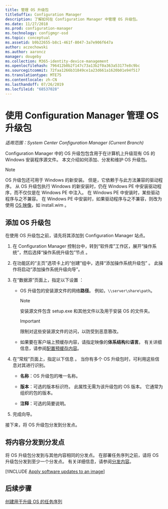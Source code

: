 ```yaml
---
title: 管理 OS 升级包
titleSuffix: Configuration Manager
description: 了解如何在 Configuration Manager 中管理 OS 升级包。
ms.date: 11/27/2018
ms.prod: configuration-manager
ms.technology: configmgr-osd
ms.topic: conceptual
ms.assetid: b9b22655-b8c1-461f-8047-3a7e906f647a
author: aczechowski
ms.author: aaroncz
manager: dougeby
ms.collection: M365-identity-device-management
ms.openlocfilehash: 796412b0b2f147c73a13b2f0a363a53177e8c9bc
ms.sourcegitcommit: 72faa1266b31849ce1a23d661a1620b01e94f517
ms.translationtype: MTE75
ms.contentlocale: zh-CN
ms.lasthandoff: 07/26/2019
ms.locfileid: "68537028"
---
```

# <a name="manage-os-upgrade-packages-with-configuration-manager"></a>使用 Configuration Manager 管理 OS 升级包

*适用范围：System Center Configuration Manager (Current Branch)*

Configuration Manager 中的 OS 升级包包含用于在计算机上升级现有 OS 的 Windows 安装程序源文件。 本文介绍如何添加、分发和维护 OS 升级包。

>[!NOTE]
>OS 升级包还可用于 Windows 的新安装。 但是，它依赖于与此方法兼容的驱动程序。 从 OS 升级包执行 Windows 的新安装时，仍在 Windows PE 中安装驱动程序，而不仅仅是在 Windows PE 中注入。 在 Windows PE 中安装时，某些驱动程序与之不兼容。 在 Windows PE 中安装时，如果驱动程序与之不兼容，则改为使用 [OS 映像](/sccm/osd/get-started/manage-operating-system-images)，如 install.wim  。


##  <a name="BKMK_AddOSUpgradePkgs"></a> 添加 OS 升级包  

在使用 OS 升级包之前，请先将其添加到 Configuration Manager 站点。 

1.  在 Configuration Manager 控制台中，转到“软件库”工作区，展开“操作系统”，然后选择“操作系统升级包”节点    。  

2.  在功能区的“主页”选项卡上的“创建”组中，选择“添加操作系统升级包”    。 此操作将启动“添加操作系统升级向导”。  

3.  在“数据源”页面上，指定以下设置  ： 

    - OS 升级包的安装源文件的网络**路径**。 例如，`\\server\share\path`。  

        > [!NOTE]  
        >  安装源文件包含 setup.exe 和其他文件以及用于安装 OS 的文件夹。  

        > [!IMPORTANT]  
        >  限制对这些安装源文件的访问，以防受到恶意篡改。  

    - 如果要在客户端上预缓存内容，请指定映像的**体系结构**和**语言**。 有关详细信息，请参阅[配置预缓存内容](/sccm/osd/deploy-use/configure-precache-content)。  

4.  在“常规”页面上，指定以下信息  。 当你有多个 OS 升级包时，可利用这些信息对其进行识别。  

    -   **名称**：OS 升级包的唯一名称。  

    -   **版本**：可选的版本标识符。 此属性无需为该升级包的 OS 版本。 它通常为组织的包的版本。  

    -   **注释**：可选的简要说明。  

5.  完成向导。  


接下来，将 OS 升级包分发到分发点。  



##  <a name="BKMK_Distribute"></a> 将内容分发到分发点  

将 OS 升级包分发到与其他内容相同的分发点。 在部署任务序列之前，请将 OS 升级包分发到至少一个分发点。 有关详细信息，请参阅[分发内容](/sccm/core/servers/deploy/configure/deploy-and-manage-content#bkmk_distribute)。  



[!INCLUDE [Apply software updates to an image](includes/wim-apply-updates.md)]



## <a name="next-steps"></a>后续步骤

[创建用于升级 OS 的任务序列](/sccm/osd/deploy-use/create-a-task-sequence-to-upgrade-an-operating-system)
